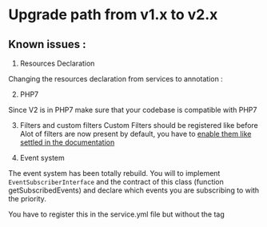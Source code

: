 # Upgrade path from v1.x to v2.x

## Known issues :


1. Resources Declaration

Changing the resources declaration from services to annotation :



2. PHP7


Since V2 is in PHP7 make sure that your codebase is compatible with PHP7


3. Filters and custom filters
Custom Filters should be registered like before
Alot of filters are now present by default, you have to [enable them like settled in the documentation](core/filters.md)

4. Event system

The event system has been totally rebuild. You will to implement `EventSubscriberInterface` and the contract of this class (function getSubscribedEvents) and declare which events you are subscribing to with the priority.

You have to register this in the service.yml file but without the tag
